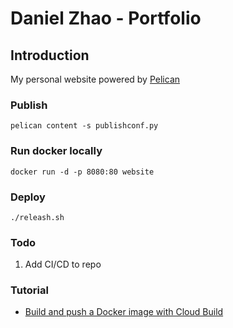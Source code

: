# Daniel Zhao - Portfolio

## Introduction

My personal website powered by [Pelican](https://getpelican.com/)


### Publish

`pelican content -s publishconf.py`

### Run docker locally

`docker run -d -p 8080:80 website`

### Deploy

```shell
./releash.sh
```

### Todo

1. Add CI/CD to repo

### Tutorial

- [Build and push a Docker image with Cloud Build](https://cloud.google.com/build/docs/build-push-docker-image)
